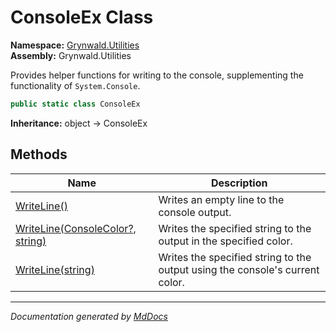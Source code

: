 ﻿<!--  
  <auto-generated>   
    The contents of this file were generated by a tool.  
    Changes to this file may be list if the file is regenerated  
  </auto-generated>   
-->

# ConsoleEx Class

**Namespace:** [Grynwald.Utilities](../index.md)  
**Assembly:** Grynwald.Utilities

Provides helper functions for writing to the console, supplementing the functionality of `System.Console`.

```csharp
public static class ConsoleEx
```

**Inheritance:** object → ConsoleEx

## Methods

| Name                                                                                  | Description                                                                  |
| ------------------------------------------------------------------------------------- | ---------------------------------------------------------------------------- |
| [WriteLine()](methods/WriteLine.md#writeline)                                         | Writes an empty line to the console output.                                  |
| [WriteLine(ConsoleColor?, string)](methods/WriteLine.md#writelineconsolecolor-string) | Writes the specified string to the output in the specified color.            |
| [WriteLine(string)](methods/WriteLine.md#writelinestring)                             | Writes the specified string to the output using the console's current color. |

___

*Documentation generated by [MdDocs](https://github.com/ap0llo/mddocs)*

